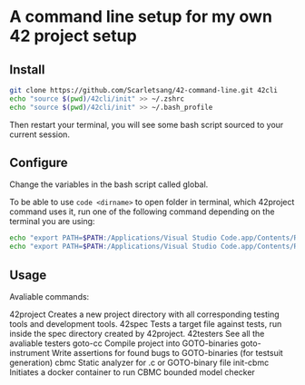 # A command line setup for my own 42 project setup

## Install

```sh
git clone https://github.com/Scarletsang/42-command-line.git 42cli
echo "source $(pwd)/42cli/init" >> ~/.zshrc
echo "source $(pwd)/42cli/init" >> ~/.bash_profile
```

Then restart your terminal, you will see some bash script sourced to your current session.

## Configure

Change the variables in the bash script called global.

To be able to use `code <dirname>` to open folder in terminal, which 42project command uses it,
run one of the following command depending on the terminal you are using:

```sh
echo "export PATH=$PATH:/Applications/Visual Studio Code.app/Contents/Resources/app/bin" >> ~/.zshrc
echo "export PATH=$PATH:/Applications/Visual Studio Code.app/Contents/Resources/app/bin" >> ~/.bash_profile
```

## Usage

Avaliable commands:

42project <dirname>     Creates a new project directory with all corresponding testing tools and development tools.
42spec <filename>       Tests a target file against tests, run inside the spec directory created by 42project.
42testers               See all the avaliable testers
goto-cc                 Compile project into GOTO-binaries
goto-instrument         Write assertions for found bugs to GOTO-binaries (for testsuit generation)
cbmc                    Static analyzer for .c or GOTO-binary file
init-cbmc               Initiates a docker container to run CBMC bounded model checker